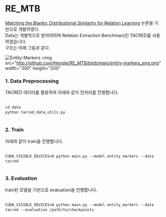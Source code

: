 # RE_MTB
[Matching the Blanks: Distributional Similarity for Relation Learning](https://www.aclweb.org/anthology/P19-1279/, "mtblink") 논문을 기반으로 개발하였다.   
Data는 개별적으로 받아야하며 Relation Extraction Benchmars인 TACRED를 사용하였습니다.  
구조는 아래 그림과 같다.   

![Entity-Markers](github.com/Heogle/RE_MTB/blob/main/entity-markers_eng.png)
<img src="http://github.com/Heogle/RE_MTB/blob/main/entity-markers_eng.png" width="300" height="200"



### 1. Data Preprocessing
TACRED 데이터를 활용하여 아래와 같이 전처리를 진행합니다.

<pre>
<code>
cd data
python tacred_data_utils.py
</code>
</pre>

### 2. Train
아래와 같이 train을 진행합니다.
<pre>
<code>
CUDA_VISIBLE_DEVICES=0 python main.py --model entity_markers --data tacred
</code>
</pre>

### 3. Evaluation
train된 모델을 기반으로 evaluation을 진행합니다.
<pre>
<code>
CUDA_VISIBLE_DEVICES=0 python main.py --model entity_markers --data tacred --evaluation /path/to/checkpoints
</code>
</pre>
